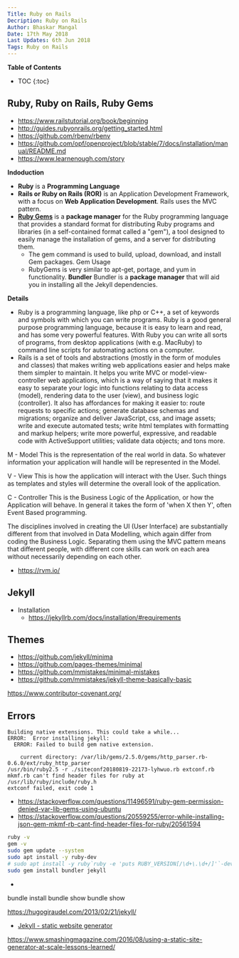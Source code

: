 ```yaml
---
Title: Ruby on Rails
Decription: Ruby on Rails
Author: Bhaskar Mangal
Date: 17th May 2018
Last Updates: 6th Jun 2018
Tags: Ruby on Rails
---
```


**Table of Contents**
* TOC
{:toc}


## Ruby, Ruby on Rails, Ruby Gems
* https://www.railstutorial.org/book/beginning
* http://guides.rubyonrails.org/getting_started.html
* https://github.com/rbenv/rbenv
* https://github.com/opf/openproject/blob/stable/7/docs/installation/manual/README.md
* https://www.learnenough.com/story

**Indoduction**
* **Ruby** is a **Programming Language**
* **Rails or Ruby on Rails (ROR)** is an Application Development Framework, with a focus on **Web Application Development**.  Rails uses the MVC pattern.
* **[Ruby Gems](http://guides.rubygems.org/)** is a **package manager** for the Ruby programming language that provides a standard format for distributing Ruby programs and libraries (in a self-contained format called a "gem"), a tool designed to easily manage the installation of gems, and a server for distributing them.
  - The gem command is used to build, upload, download, and install Gem packages. Gem Usage
  - RubyGems is very similar to apt-get, portage, and yum in functionality.
**Bundler**
Bundler is a **package manager** that will aid you in installing all the Jekyll dependencies.

**Details**
* Ruby is a programming language, like php or C++, a set of keywords and symbols with which you can write programs. Ruby is a good general purpose programming language, because it is easy to learn and read, and has some very powerful features. With Ruby you can write all sorts of programs, from desktop applications (with e.g. MacRuby) to command line scripts for automating actions on a computer.
* Rails is a set of tools and abstractions (mostly in the form of modules and classes) that makes writing web applications easier and helps make them simpler to maintain. It helps you write MVC or model-view-controller web applications, which is a way of saying that it makes it easy to separate your logic into functions relating to data access (model), rendering data to the user (view), and business logic (controller). It also has affordances for making it easier to: route requests to specific actions; generate database schemas and migrations; organize and deliver JavaScript, css, and image assets; write and execute automated tests; write html templates with formatting and markup helpers; write more powerful, expressive, and readable code with ActiveSupport utilities; validate data objects; and tons more.

M - Model 
This is the representation of the real world in data. So whatever information your application will handle will be represented in the Model.

V - View
This is how the application will interact with the User. Such things as templates and styles will determine the overall look of the application. 

C - Controller
This is the Business Logic of the Application, or how the Application will behave. In general it takes the form of 'when X then Y', often Event Based programming.

The disciplines involved in creating the UI (User Interface) are substantially different from that involved in Data Modelling, which again differ from coding the Business Logic. Separating them using the MVC pattern means that different people, with different core skills can work on each area without necessarily depending on each other.

* https://rvm.io/

## Jekyll
- Installation
  * https://jekyllrb.com/docs/installation/#requirements

## Themes
- https://github.com/jekyll/minima
- https://github.com/pages-themes/minimal
- https://github.com/mmistakes/minimal-mistakes
- https://github.com/mmistakes/jekyll-theme-basically-basic



https://www.contributor-covenant.org/
## Errors
```
Building native extensions. This could take a while...
ERROR:  Error installing jekyll:
  ERROR: Failed to build gem native extension.

    current directory: /var/lib/gems/2.5.0/gems/http_parser.rb-0.6.0/ext/ruby_http_parser
/usr/bin/ruby2.5 -r ./siteconf20180819-22173-lyhwuo.rb extconf.rb
mkmf.rb can't find header files for ruby at /usr/lib/ruby/include/ruby.h
extconf failed, exit code 1
```
- https://stackoverflow.com/questions/11496591/ruby-gem-permission-denied-var-lib-gems-using-ubuntu
- https://stackoverflow.com/questions/20559255/error-while-installing-json-gem-mkmf-rb-cant-find-header-files-for-ruby/20561594
```bash
ruby -v
gem -v
sudo gem update --system
sudo apt install -y ruby-dev
# sudo apt install -y ruby`ruby -e 'puts RUBY_VERSION[/\d+\.\d+/]'`-dev
sudo gem install bundler jekyll
```
*
bundle install
bundle show
bundle show <gemName>


https://hugogiraudel.com/2013/02/21/jekyll/

* [Jekyll - static website generator](jekyll.md)


https://www.smashingmagazine.com/2016/08/using-a-static-site-generator-at-scale-lessons-learned/